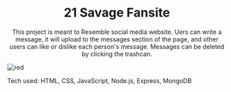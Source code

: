 <h1 align="center"> 21 Savage Fansite </h1>
<p  align="center"> This project is meant to Resemble social media website. Uers can write a message, it will upload to the messages section of the page, and other users can like or dislike each person's message. Messages can be deleted by clicking the trashcan.</p>

![red](https://user-images.githubusercontent.com/101954954/172283205-1cd12e5d-439d-4beb-ad36-2bbd284d6562.png)


Tech used: HTML, CSS, JavaScript, Node.js, Express, MongoDB
